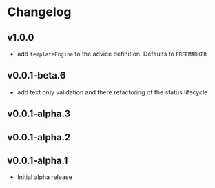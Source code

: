 # Changelog

## v1.0.0

 - add `templateEngine` to the advice definition. Defaults to `FREEMARKER` 

## v0.0.1-beta.6

 - add text only validation and there refactoring of the status lifecycle

## v0.0.1-alpha.3
## v0.0.1-alpha.2
## v0.0.1-alpha.1

 - Initial alpha release